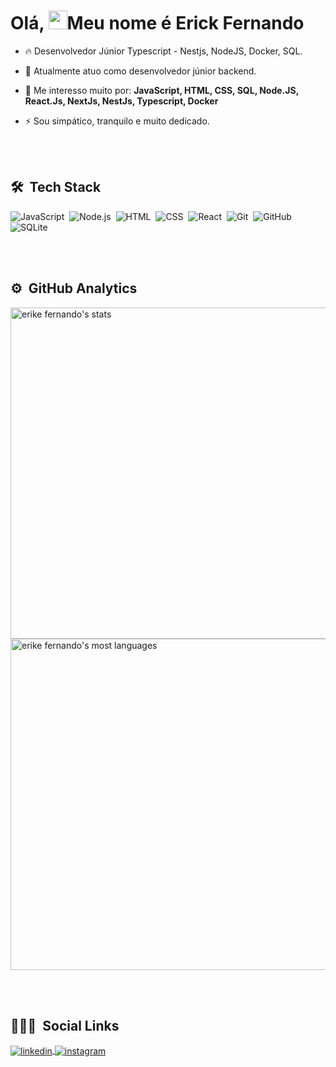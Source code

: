<h1 align="left">Olá, <img src="https://raw.githubusercontent.com/kaueMarques/kaueMarques/master/hi.gif" width="30px">Meu nome é Erick Fernando</h1>

- 🔥 Desenvolvedor Júnior Typescript - Nestjs, NodeJS, Docker, SQL. 

- 🔭 Atualmente atuo como desenvolvedor júnior backend.

- 💬 Me interesso muito por: **JavaScript, HTML, CSS, SQL, Node.JS, React.Js, NextJs, NestJs, Typescript, Docker**

- ⚡ Sou simpático, tranquilo e muito dedicado.

<br><br>

## 🛠 &nbsp;Tech Stack

![JavaScript](https://img.shields.io/badge/-JavaScript-05122A?style=flat&logo=javascript)&nbsp;
![Node.js](https://img.shields.io/badge/-Node.js-05122A?style=flat&logo=node.js)&nbsp;
![HTML](https://img.shields.io/badge/-HTML-05122A?style=flat&logo=HTML5)&nbsp;
![CSS](https://img.shields.io/badge/-CSS-05122A?style=flat&logo=CSS3&logoColor=1572B6)&nbsp;
![React](https://img.shields.io/badge/-React-05122A?style=flat&logo=react)&nbsp;
![Git](https://img.shields.io/badge/-Git-05122A?style=flat&logo=git)&nbsp;
![GitHub](https://img.shields.io/badge/-GitHub-05122A?style=flat&logo=github)&nbsp;
![SQLite](https://img.shields.io/badge/-SQLite-05122A?style=flat&logo=sqlite)&nbsp;

<br><br>

## ⚙️ &nbsp;GitHub Analytics

<p align="left">
<img width="530em" src="https://github-readme-stats.vercel.app/api?username=erikefernandes40&show_icons=true&theme=vision-friendly-dark" alt="erike fernando's stats"/>
<img width="530em" src="https://github-readme-stats.vercel.app/api/top-langs/?username=erikefernandes40&layout=compact&theme=vision-friendly-dark" alt="erike fernando's most languages"/>
</p>

<br><br>

## 👨🏽‍🦲 &nbsp;Social Links

<a href="https://www.linkedin.com/in/erick-fernando-35892015a/" target="_blank">
  <img align="center" src="https://img.shields.io/badge/-erick fernando-05122A?style=flat&logo=linkedin" alt="linkedin"/>
</a>
<a href="https://www.instagram.com/erickfernando110/" target="_blank">
 <img align="center" src="https://img.shields.io/badge/-erick fernando-05122A?style=flat&logo=instagram" alt="instagram"/>
</a>
